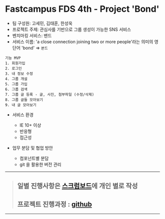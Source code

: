 # Fastcampus FDS 4th - Project 'Bond'  

- 팀 구성원: 고세민, 김태훈, 한성욱  
- 프로젝트 주제: 관심사를 기반으로 그룹 생성이 가능한 SNS 서비스 
- 벤치마킹 서비스: 밴드
- 서비스 이름: 'a close connection joining two or more people'라는 의미의 영단어 'bond' => `본드`

```
기능 MVP
1. 회원가입
2. 로그인
3. 내 정보 수정
4. 그룹 개설
5. 그룹 가입
6. 그룹 검색
7. 그룹 글 등록 - 글, 사진, 첨부파일 (수정/삭제)
8. 그룹 글들 모아보기
9. 내 글 모아보기
```  

- 서비스 환경  
  - IE 10+ 이상   
  - 반응형  
  - 접근성  
  
- 업무 분담 및 협업 방안
  - 컴포넌트별 분담
  - git 을 활용한 버전 관리
--------------------------------------------


> ## 일별 진행사항은 [스크럼보드](https://docs.google.com/spreadsheets/d/19uk0yIWIGAGDWxCyIE3sBjMY3eeNxImAGhN5P_W6S3M/edit#gid=1954898330)에 개인 별로 작성  
> ## 프로젝트 진행과정 : [github](https://github.com/degose/Bond/projects/1)

--------------------------------------------


